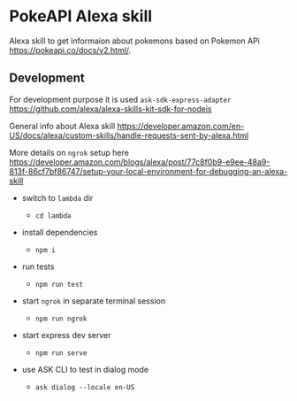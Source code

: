 # PokeAPI Alexa skill

Alexa skill to get informaion about pokemons based on Pokemon APi https://pokeapi.co/docs/v2.html/.

## Development

For development purpose it is used `ask-sdk-express-adapter` https://github.com/alexa/alexa-skills-kit-sdk-for-nodejs

General info about Alexa skill https://developer.amazon.com/en-US/docs/alexa/custom-skills/handle-requests-sent-by-alexa.html

More details on `ngrok` setup here https://developer.amazon.com/blogs/alexa/post/77c8f0b9-e9ee-48a9-813f-86cf7bf86747/setup-your-local-environment-for-debugging-an-alexa-skill

- switch to `lambda` dir

  - `cd lambda`

- install dependencies

  - `npm i`

- run tests

  - `npm run test`

- start `ngrok` in separate terminal session

  - `npm run ngrok`

- start express dev server

  - `npm run serve`

- use ASK CLI to test in dialog mode

  - `ask dialog --locale en-US`
